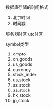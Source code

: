 数据库存储的时间格式
1. 北京时间
2. 时间戳

服务器时区
utc时区

symbol类型
1. crypto
2. cn_goods
3. us_goods
4. currency
5. stock_index
6. us_stock
7. sz_stock
8. ss_stock
9. hk_stock
10. jp_stock
